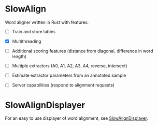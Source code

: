# SlowAlign

Word aligner written in Rust with features:

- [ ] Train and store tables
- [x] Multithreading
- [ ] Additional scoring features (distance from diagonal, difference in word length)
- [ ] Multiple extractors (A0, A1, A2, A3, A4, reverse, intersect)
- [ ] Estimate extractor parameters from an annotated sample
- [ ] Server capabilities (respond to alignment requests)


# SlowAlignDisplayer

For an easy to use displayer of word alignment, see [SlowAlignDisplayer](https://github.com/zouharvi/SlowAlignDisplayer).
